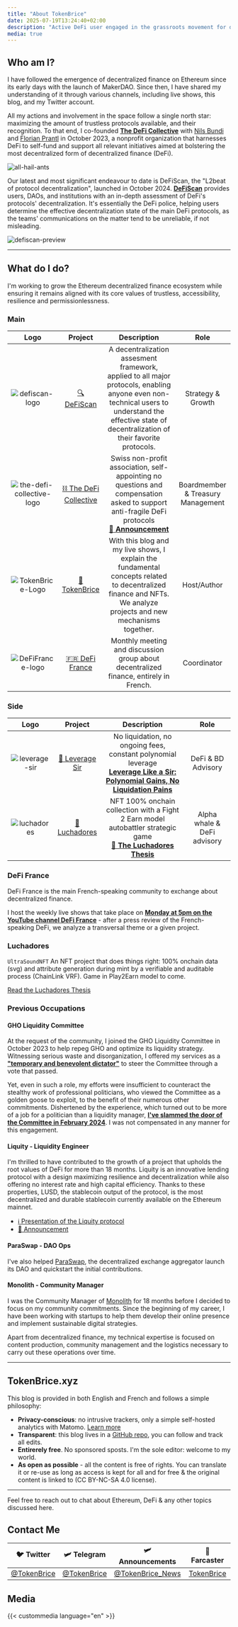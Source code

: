 ```yaml
---
title: "About TokenBrice"
date: 2025-07-19T13:24:40+02:00
description: "Active DeFi user engaged in the grassroots movement for decentralized finance, in France & across Europe."
media: true
---
```


## Who am I?

I have followed the emergence of decentralized finance on Ethereum since its early days with the launch of MakerDAO. Since then, I have shared my understanding of it through various channels, including live shows, this blog, and my Twitter account.

All my actions and involvement in the space follow a single north star: maximizing the amount of trustless protocols available, and their recognition. To that end, I co-founded **[The DeFi Collective](https://deficollective.org/)** with [Nils Bundi](https://x.com/nilsbundi) and [Florian Prantl](https://x.com/floowp_) in October 2023, a nonprofit organization that harnesses DeFi to self-fund and support all relevant initiatives aimed at bolstering the most decentralized form of decentralized finance (DeFi).

![all-hail-ants](/img/others/all-hail-ants.jpeg)

Our latest and most significant endeavour to date is DeFiScan, the "L2beat of protocol decentralization", launched in October 2024. **[DeFiScan](https://www.defiscan.info/)** provides users, DAOs, and institutions with an in-depth assessment of DeFi's protocols' decentralization. It's essentially the DeFi police, helping users determine the effective decentralization state of the main DeFi protocols, as the teams' communications on the matter tend to be unreliable, if not misleading.

![defiscan-preview](/img/others/defiscan-preview.png)

---

## What do I do?

I'm working to grow the Ethereum decentralized finance ecosystem while ensuring it remains aligned with its core values of trustless, accessibility, resilience and permissionlessness.

### Main

| Logo | Project | Description | Role |
| :---: | :---: | :---: | :---: |
| ![defiscan-logo](/img/others/defiscan.png) | [🔍 DeFiScan](https://defiscan.info) | A decentralization assesment framework, applied to all major protocols, enabling anyone even non-technical users to understand the effective state of decentralization of their favorite protocols. | Strategy & Growth |
| ![the-defi-collective-logo](/img/others/symbol_tdc_color.png) | [⛓️ The DeFi Collective](https://deficollective.org) | Swiss non-profit association, self-appointing no questions and compensation asked to support anti-fragile DeFi protocols <br> **[📢 Announcement](https://tokenbrice.xyz/posts/2023/defi-collective.md)** | Boardmember & Treasury Management |
| ![TokenBrice-Logo](/img/main/emblem-color-square-250.png) | [🌌 TokenBrice](https://tokenbrice.xyz) | With this blog and my live shows, I explain the fundamental concepts related to decentralized finance and NFTs. We analyze projects and new mechanisms together.| Host/Author |
| ![DeFiFrance-logo](/img/others/defifrance-logo.png) | [🇫🇷 DeFi France](https://docs.defi-france.org) | Monthly meeting and discussion group about decentralized finance, entirely in French. | Coordinator |


### Side

| Logo | Project | Description | Role |
| :---: | :---: | :---: | :---: |
| ![leverage-sir](/img/others/leverage-sir.jpg) | [🎩 Leverage Sir](https://www.sir.trading/) | No liquidation, no ongoing fees, constant polynomial leverage <br> **[Leverage Like a Sir: Polynomial Gains, No Liquidation Pains](https://tokenbrice.xyz/posts/2025/leverage-sir.md)** | DeFi & BD Advisory |
| ![luchadores](/img/others/luchadores.png) | [👊 Luchadores](https://luchadores.io) | NFT 100% onchain collection with a Fight 2 Earn model autobattler strategic game <br> **[🤼 The Luchadores Thesis](https://tokenbrice.xyz/posts/2021/luchadores-nft.md)** | Alpha whale & DeFi advisory |

### DeFi France

DeFi France is the main French-speaking community to exchange about decentralized finance. 

I host the weekly live shows that take place on **[Monday at 5pm on the YouTube channel DeFi France](https://www.youtube.com/c/defifrance)** - after a press review of the French-speaking DeFi, we analyze a transversal theme or a given project.

### Luchadores

`UltraSoundNFT`
An NFT project that does things right: 100% onchain data (svg) and attribute generation during mint by a verifiable and auditable process (ChainLink VRF). Game in Play2Earn model to come.

[Read the Luchadores Thesis](https://tokenbrice.xyz/luchadores-nft/)

### Previous Occupations

#### GHO Liquidity Committee

At the request of the community, I joined the GHO Liquidity Committee in October 2023 to help repeg GHO and optimize its liquidity strategy. Witnessing serious waste and disorganization, I offered my services as a **["temporary and benevolent dictator"](https://x.com/TokenBrice/status/1719328410479059227)** to steer the Committee through a vote that passed.

Yet, even in such a role, my efforts were insufficient to counteract the stealthy work of professional politicians, who viewed the Committee as a golden goose to exploit, to the benefit of their numerous other commitments. Dishertened by the experience, which turned out to be more of a job for a politician than a liquidity manager, **[I've slammed the door of the Committee in February 2024](http://tokenbrice.xyz/farewell-glc/)**. I was not compensated in any manner for this engagement.

#### Liquity - Liquidity Engineer

I'm thrilled to have contributed to the growth of a project that upholds the root values of DeFi for more than 18 months. Liquity is an innovative lending protocol with a design maximizing resilience and decentralization while also offering no interest rate and high capital efficiency. Thanks to these properties, LUSD, the stablecoin output of the protocol, is the most decentralized and durable stablecoin currently available on the Ethereum mainnet.

- [ℹ️ Presentation of the Liquity protocol](https://tokenbrice.xyz/posts/2021/liquity-protocol.md)
- [📢 Announcement]({https://tokenbrice.xyz//content/posts/2022/tokenbrice-liquity.md)


#### ParaSwap - DAO Ops

I've also helped [ParaSwap](https://paraswap.io), the decentralized exchange aggregator launch its DAO and quickstart the initial contributions.

#### Monolith - Community Manager

I was the Community Manager of [Monolith](https://monolith.xyz) for 18 months before I decided to focus on my community commitments. Since the beginning of my career, I have been working with startups to help them develop their online presence and implement sustainable digital strategies. 

Apart from decentralized finance, my technical expertise is focused on content production, community management and the logistics necessary to carry out these operations over time.

---

## TokenBrice.xyz

This blog is provided in both English and French and follows a simple philosophy:

- **Privacy-conscious**: no intrusive trackers, only a simple self-hosted analytics with Matomo. [Learn more](https://tokenbrice.xyz/posts/2020/hello-world/)
- **Transparent**: this blog lives in a [GitHub repo](github.com/tokenbrice/blog/), you can follow and track all edits.
- **Entirerely free**. No sponsored sposts. I'm the sole editor: welcome to my world.
- **As open as possible** - all the content is free of rights. You can translate it or re-use as long as access is kept for all and for free & the original content is linked to (CC BY-NC-SA 4.0 license).

---

Feel free to reach out to chat about Ethereum, DeFi & any other topics discussed here.

## Contact Me

| 🐦 Twitter | 🛩 Telegram | 🛩 Announcements | 👾 Farcaster |
| :---: | :---: | :---: | :---: |
| [@TokenBrice](https://twitter.com/tokenbrice) | [@TokenBrice](https://t.me/tokenbrice) | [@TokenBrice_News](https://t.me/tokenbrice_news) | [TokenBrice](https://hey.xyz/u/tokenbrice) |

## Media

{{< custommedia language="en" >}}
